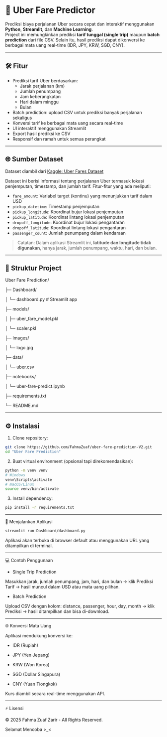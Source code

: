 # 🚖 Uber Fare Predictor

Prediksi biaya perjalanan Uber secara cepat dan interaktif menggunakan **Python**, **Streamlit**, dan **Machine Learning**.  
Project ini memungkinkan prediksi **tarif tunggal (single trip)** maupun **batch prediction** dari file CSV. Selain itu, hasil prediksi dapat dikonversi ke berbagai mata uang real-time (IDR, JPY, KRW, SGD, CNY).

---

## 🛠️ Fitur

- Prediksi tarif Uber berdasarkan:
  - Jarak perjalanan (km)
  - Jumlah penumpang
  - Jam keberangkatan
  - Hari dalam minggu
  - Bulan
- Batch prediction: upload CSV untuk prediksi banyak perjalanan sekaligus
- Konversi tarif ke berbagai mata uang secara real-time
- UI interaktif menggunakan Streamlit
- Export hasil prediksi ke CSV
- Responsif dan ramah untuk semua perangkat

---

## 🌐 Sumber Dataset

Dataset diambil dari [Kaggle: Uber Fares Dataset](https://www.kaggle.com/datasets/yasserh/uber-fares-dataset)

Dataset ini berisi informasi tentang perjalanan Uber termasuk lokasi penjemputan, timestamp, dan jumlah tarif. Fitur-fitur yang ada meliputi:

- `fare_amount`: Variabel target (kontinu) yang menunjukkan tarif dalam USD
- `pickup_datetime`: Timestamp penjemputan
- `pickup_longitude`: Koordinat bujur lokasi penjemputan
- `pickup_latitude`: Koordinat lintang lokasi penjemputan
- `dropoff_longitude`: Koordinat bujur lokasi pengantaran
- `dropoff_latitude`: Koordinat lintang lokasi pengantaran
- `passenger_count`: Jumlah penumpang dalam kendaraan

> Catatan: Dalam aplikasi Streamlit ini, **latitude dan longitude tidak digunakan**, hanya jarak, jumlah penumpang, waktu, hari, dan bulan.

---

## 📂 Struktur Project

Uber Fare Prediction/

├─ Dashboard/

│ └─ dashboard.py # Streamlit app

├─ models/

│ ├─ uber_fare_model.pkl

│ └─ scaler.pkl

├─ Images/

│ └─ logo.jpg

├─ data/

│ └─ uber.csv

├─ notebooks/

│ └─ uber-fare-predict.ipynb

├─ requirements.txt

└─ README.md

---

## ⚙️ Instalasi

1. Clone repository:

```bash
git clone https://github.com/FahmaZuaf/uber-fare-prediction-V2.git
cd "Uber Fare Prediction"
```

2. Buat virtual environment (opsional tapi direkomendasikan):

```bash
python -m venv venv
# Windows
venv\Scripts\activate
# macOS/Linux
source venv/bin/activate
```

3. Install dependency:

```bash
pip install -r requirements.txt
```

---

🚀 Menjalankan Aplikasi

```bash
streamlit run Dashboard/dashboard.py
```

Aplikasi akan terbuka di browser default atau menggunakan URL yang ditampilkan di terminal.

---

💻 Contoh Penggunaan

- Single Trip Prediction

Masukkan jarak, jumlah penumpang, jam, hari, dan bulan → klik Prediksi Tarif → hasil muncul dalam USD atau mata uang pilihan.

- Batch Prediction

Upload CSV dengan kolom: distance, passenger, hour, day, month → klik Prediksi → hasil ditampilkan dan bisa di-download.

---

🌐 Konversi Mata Uang

Aplikasi mendukung konversi ke:

- IDR (Rupiah)

- JPY (Yen Jepang)

- KRW (Won Korea)

- SGD (Dollar Singapura)

- CNY (Yuan Tiongkok)

Kurs diambil secara real-time menggunakan API.

---

⚡ Lisensi

© 2025 Fahma Zuaf Zarir - All Rights Reserved.


Selamat Mencoba >_<
